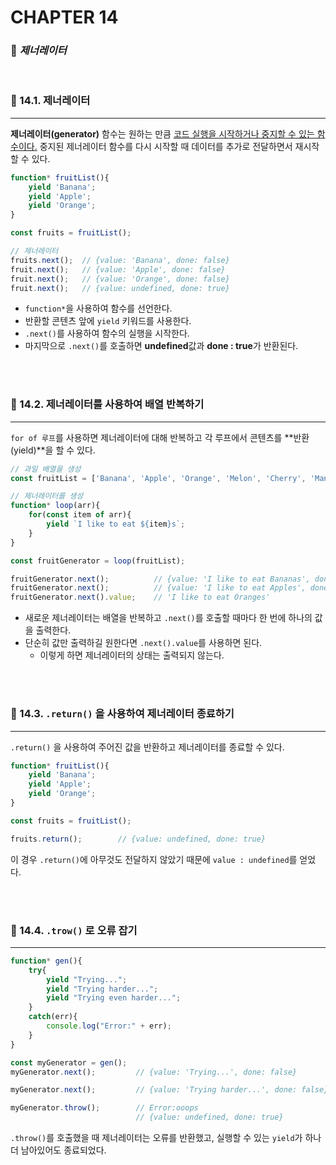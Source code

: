 #  CHAPTER 14

###  :pencil: ***제너레이터***

<br>

### :page_facing_up: 14.1. 제너레이터

----

**제너레이터(generator)** 함수는 원하는 만큼 <u>코드 실행을 시작하거나 중지할 수 있는 함수이다.</u>
중지된 제너레이터 함수를 다시 시작할 때 데이터를 추가로 전달하면서 재시작할 수 있다.

```javascript
function* fruitList(){
    yield 'Banana';
    yield 'Apple';
    yield 'Orange';
}

const fruits = fruitList();

// 제너레이터
fruits.next();	// {value: 'Banana', done: false}
fruit.next();	// {value: 'Apple', done: false}
fruit.next();	// {value: 'Orange', done: false}
fruit.next();	// {value: undefined, done: true}
```

- `function*`을 사용하여 함수를 선언한다.
- 반환할 콘텐츠 앞에 `yield` 키워드를 사용한다.
- `.next()`를 사용하여 함수의 실행을 시작한다.
- 마지막으로 `.next()`를 호출하면 **undefined**값과 **done : true**가 반환된다.

<br>

<br>

### :page_facing_up: 14.2. 제너레이터를 사용하여 배열 반복하기

----

`for of 루프`를 사용하면 제너레이터에 대해 반복하고 각 루프에서 콘텐츠를 **반환(yield)**을 할 수 있다.

```javascript
// 과일 배열을 생성
const fruitList = ['Banana', 'Apple', 'Orange', 'Melon', 'Cherry', 'Mango'];

// 제너레이터를 생성
function* loop(arr){
    for(const item of arr){
        yield `I like to eat ${item}s`;
    }
}

const fruitGenerator = loop(fruitList);

fruitGenerator.next();			// {value: 'I like to eat Bananas', done: false}
fruitGenerator.next();			// {value: 'I like to eat Apples', done: false}
fruitGenerator.next().value;	// 'I like to eat Oranges'
```

- 새로운 제너레이터는 배열을 반복하고 `.next()`를 호출할 때마다 한 번에 하나의 값을 출력한다.
- 단순히 값만 출력하길 원한다면 `.next().value`를 사용하면 된다.
  - 이렇게 하면 제너레이터의 상태는 출력되지 않는다.

<br>

<br>

### :page_facing_up: 14.3. `.return()` 을 사용하여 제너레이터 종료하기

---

`.return()` 을 사용하여 주어진 값을 반환하고 제너레이터를 종료할 수 있다.

```javascript
function* fruitList(){
    yield 'Banana';
    yield 'Apple';
    yield 'Orange';
}

const fruits = fruitList();

fruits.return();		// {value: undefined, done: true}
```

이 경우 `.return()`에 아무것도 전달하지 않았기 때문에 `value : undefined`를 얻었다.

<br>

<br>

### :page_facing_up: 14.4. `.trow()` 로 오류 잡기

---

```javascript
function* gen(){
    try{
        yield "Trying...";
        yield "Trying harder...";
        yield "Trying even harder...";
    }
    catch(err){
        console.log("Error:" + err);
    }
}

const myGenerator = gen();
myGenerator.next();			// {value: 'Trying...', done: false}

myGenerator.next();			// {value: 'Trying harder...', done: false}

myGenerator.throw();		// Error:ooops
							// {value: undefined, done: true}
```

`.throw()`를 호출했을 때 제너레이터는 오류를 반환했고, 실행할 수 있는 `yield`가 하나 더 남아있어도 종료되었다.

<br>

<br>
